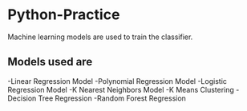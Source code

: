 # Python-Practice

Machine learning models are used to train the classifier.

Models used are
-------------
-Linear Regression Model
-Polynomial Regression Model
-Logistic Regression Model
-K Nearest Neighbors Model
-K Means Clustering
-Decision Tree Regression
-Random Forest Regression